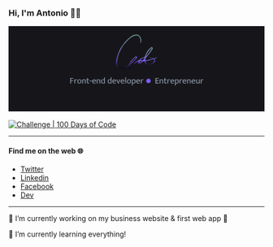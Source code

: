 ### Hi, I'm Antonio 👋🏿

![](./images/banner.png)

<!--
**athomasjr/athomasjr** is a ✨ _special_ ✨ repository because its `README.md` (this file) appears on your GitHub profile.

Here are some ideas to get you started:

- 🔭 I’m currently working on ...
- 🌱 I’m currently learning ...
- 👯 I’m looking to collaborate on ...
- 🤔 I’m looking for help with ...
- 💬 Ask me about ...
- 📫 How to reach me: ...
- 😄 Pronouns: ...
- ⚡ Fun fact: ...
-->

[![Challenge | 100 Days of Code](https://img.shields.io/static/v1?label=Challenge&labelColor=384357&message=100%20Days%20of%20Code&color=00b4ee&style=for-the-badge&link=https://www.100daysofcode.com)](https://www.100daysofcode.com)

---

#### Find me on the web :globe_with_meridians:

- [Twitter](https://twitter.com/athomas_jr)
- [Linkedin](https://www.linkedin.com/in/antonio-thomas-44a267196/)
- [Facebook](https://www.facebook.com/antonio.thomas.735944?ref=bookmarks)
- [Dev](https://dev.to/athomasjr)

---

:briefcase: I’m currently working on my business website & first web app :grimacing:

:book: I’m currently learning everything!
